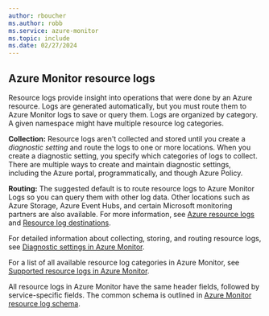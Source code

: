 ```yaml
---
author: rboucher
ms.author: robb
ms.service: azure-monitor
ms.topic: include
ms.date: 02/27/2024
---
```


<a name="resource-logs"></a>
## Azure Monitor resource logs

Resource logs provide insight into operations that were done by an Azure resource. Logs are generated automatically, but you must route them to Azure Monitor logs to save or query them. Logs are organized by category. A given namespace might have multiple resource log categories.

**Collection:** Resource logs aren't collected and stored until you create a *diagnostic setting* and route the logs to one or more locations. When you create a diagnostic setting, you specify which categories of logs to collect. There are multiple ways to create and maintain diagnostic settings, including the Azure portal, programmatically, and though Azure Policy.

**Routing:** The suggested default is to route resource logs to Azure Monitor Logs so you can query them with other log data. Other locations such as Azure Storage, Azure Event Hubs, and certain Microsoft monitoring partners are also available. For more information, see [Azure resource logs](/azure/azure-monitor/essentials/resource-logs) and [Resource log destinations](/azure/azure-monitor/essentials/diagnostic-settings#destinations).

For detailed information about collecting, storing, and routing resource logs, see [Diagnostic settings in Azure Monitor](/azure/azure-monitor/essentials/diagnostic-settings).

For a list of all available resource log categories in Azure Monitor, see [Supported resource logs in Azure Monitor](/azure/azure-monitor/reference/supported-logs/logs-index).

All resource logs in Azure Monitor have the same header fields, followed by service-specific fields. The common schema is outlined in [Azure Monitor resource log schema](/azure/azure-monitor/essentials/resource-logs-schema).
